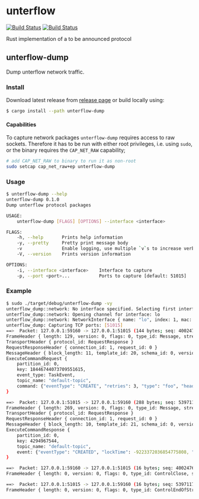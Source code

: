 # unterflow

[![Build Status](https://travis-ci.org/menski/unterflow.svg?branch=master)](https://travis-ci.org/menski/unterflow)
[![Build Status](https://ci.appveyor.com/api/projects/status/github/menski/unterflow?branch=master&svg=true)](https://ci.appveyor.com/project/menski/unterflow)

Rust implementation of a to be announced protocol

## unterflow-dump

Dump unterflow network traffic.

### Install

Download latest release from [release page](https://github.com/menski/unterflow/releases) or build locally using:

```bash
$ cargo install --path unterflow-dump
```

#### Capabilities

To capture network packages `unterflow-dump` requires access to raw sockets.
Therefore it has to be run with either root privileges, i.e. using `sudo`, or
the binary requires the `CAP_NET_RAW` capability;

```bash
# add CAP_NET_RAW to binary to run it as non-root
sudo setcap cap_net_raw+ep unterflow-dump
```

### Usage

```bash
$ unterflow-dump --help
unterflow-dump 0.1.0
Dump unterflow protocol packages

USAGE:
    unterflow-dump [FLAGS] [OPTIONS] --interface <interface>

FLAGS:
    -h, --help       Prints help information
    -y, --pretty     Pretty print message body
    -v               Enable logging, use multiple `v`s to increase verbosity
    -V, --version    Prints version information

OPTIONS:
    -i, --interface <interface>    Interface to capture
    -p, --port <port>...           Ports to capture [default: 51015]
```

### Example

```bash
$ sudo ./target/debug/unterflow-dump -vy
unterflow_dump::network: No interface specified. Selecting first interface found.
unterflow_dump::network: Opening channel for interface: lo
unterflow_dump::network: NetworkInterface { name: "lo", index: 1, mac: Some(00:00:00:00:00:00), ips: [V4(Ipv4Network { addr: 127.0.0.1, prefix: 8 }), V6(Ipv6Network { addr: ::1, prefix: 128 })], flags: 65609 }
unterflow_dump: Capturing TCP ports: [51015]
==>  Packet: 127.0.0.1:59160 -> 127.0.0.1:51015 (144 bytes; seq: 4002476581)
FrameHeader { length: 129, version: 0, flags: 0, type_id: Message, stream_id: 2 }
TransportHeader { protocol_id: RequestResponse }
RequestResponseHeader { connection_id: 1, request_id: 0 }
MessageHeader { block_length: 11, template_id: 20, schema_id: 0, version: 1 }
ExecuteCommandRequest {
    partition_id: 0,
    key: 18446744073709551615,
    event_type: TaskEvent,
    topic_name: "default-topic",
    command: {"eventType": "CREATE", "retries": 3, "type": "foo", "headers": {"k1": "a", "k2": "b"}, "payload": [129, 167, 112, 97, 121, 108, 111, 97, 100, 123]}, payload (decoded): {"payload": 123}
}

==>  Packet: 127.0.0.1:51015 -> 127.0.0.1:59160 (288 bytes; seq: 539711505)
FrameHeader { length: 269, version: 0, flags: 0, type_id: Message, stream_id: 2 }
TransportHeader { protocol_id: RequestResponse }
RequestResponseHeader { connection_id: 1, request_id: 0 }
MessageHeader { block_length: 10, template_id: 21, schema_id: 0, version: 1 }
ExecuteCommandResponse {
    partition_id: 0,
    key: 4294967544,
    topic_name: "default-topic",
    event: {"eventType": "CREATED", "lockTime": -9223372036854775808, "lockOwner": "", "retries": 3, "type": "foo", "headers": {"bpmnProcessId": "", "workflowDefinitionVersion": -1, "workflowInstanceKey": -1, "activityId": "", "activityInstanceKey": -1, "customHeaders": [], "k1": "a", "k2": "b"}, "payload": [129, 167, 112, 97, 121, 108, 111, 97, 100, 123]}, payload (decoded): {"payload": 123}
}

==>  Packet: 127.0.0.1:59160 -> 127.0.0.1:51015 (16 bytes; seq: 4002476725)
FrameHeader { length: 0, version: 0, flags: 0, type_id: ControlClose, stream_id: 0 }

==>  Packet: 127.0.0.1:51015 -> 127.0.0.1:59160 (16 bytes; seq: 539711793)
FrameHeader { length: 0, version: 0, flags: 0, type_id: ControlEndOfStream, stream_id: 0 }
```

